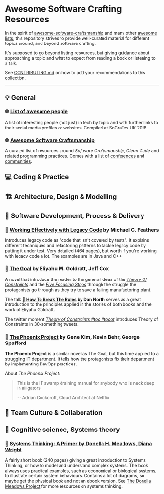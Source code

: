 # Awesome Software Crafting Resources

In the spirit of [awesome-software-craftsmanship](https://github.com/benas/awesome-software-craftsmanship) and many other [awesome lists](https://github.com/sindresorhus/awesome), this repository strives to provide well-curated material for different topics around, and beyond software crafting.

It's supposed to go beyond listing resources, but giving guidance about approaching a topic and what to expect from reading a book or listening to a talk.

See [CONTRIBUTING.md](./CONTRIBUTING.md) on how to add your recommendations to this collection.

----

## 💡 General

### 🌐 [List of awesome people](https://github.com/lscc/socrates-uk/wiki/List-of-awesome-people-to-recommend-to-new-devs)

A list of interesting people (not just) in tech by topic and with further links to their social media profiles or websites. Compiled at SoCraTes UK 2018.

### 🌐 [Awesome Software Craftsmanship](https://github.com/benas/awesome-software-craftsmanship)

A curated list of resources around *Software Craftsmanship*, *Clean Code* and related programming practices. Comes with a list of [conferences](https://github.com/benas/awesome-software-craftsmanship#school-conferences) and [communities](https://github.com/benas/awesome-software-craftsmanship#school-communities).

## 💻 Coding & Practice ‍

## 🏗️ Architecture, Design & Modelling

## 🚀 Software Development, Process & Delivery

### 📖 [Working Effectively with Legacy Code](https://www.goodreads.com/book/show/44919.Working_Effectively_with_Legacy_Code) by Michael C. Feathers

Introduces legacy code as "code that isn't covered by tests". It explains different techniques and refactoring patterns to tackle legacy code by putting it under test. Very detailed (464 pages), but worth if you're working with legacy code a lot. The examples are in Java and C++

### 📖 [The Goal](https://www.goodreads.com/book/show/113934.The_Goal) by Eliyahu M. Goldratt,  Jeff Cox

A novel that introduce the reader to the general ideas of the [*Theory Of Constraints*](https://en.wikipedia.org/wiki/Theory_of_constraints) and the [*Five Focusing Steps*](https://www.tocinstitute.org/five-focusing-steps.html) through the struggle the protagonists go through as they try to save a failing manufactoring plant.

The talk **[🎥 How To Break The Rules](https://www.youtube.com/watch?v=hZFShSjAhlQ) by Dan North** serves as a great introduction to the principles applied in the stories of both books and the work of Eliyahu Goldratt.

The twitter moment [*Theory of Constraints #toc #tocot*](https://twitter.com/i/moments/1063540260179726336) introduces Theory of Constraints in 30-something tweets.

### 📖 [The Phoenix Project](https://www.goodreads.com/book/show/17255186-the-phoenix-project) by Gene Kim,  Kevin Behr, George Spafford

**The Phoenix Project** is a similar novel as The Goal, but this time applied to a struggling IT department. It tells how the protagonists fix their department by implementing DevOps practices.

About *The Phoenix Project*:
> This is the IT swamp draining manual for anybody who is neck deep in alligators.
>
> -- Adrian Cockcroft, Cloud Architect at Netflix

## 🤗 Team Culture & Collaboration

## 🤔 Cognitive science, Systems theory

### 📖 [Systems Thinking: A Primer by Donella H. Meadows, Diana Wright](https://www.goodreads.com/book/show/3828902-thinking-in-systems)

A fairly short book (240 pages) giving a great introduction to Systems Thinking, or how to model and understand complex systems. The book always uses practical examples, such as economical or biological systems, to illustrate certain system behaviours. Contains a lot of diagrams, so maybe get the physical book and not an ebook version. See [The Donella Meadows Project](http://donellameadows.org/systems-thinking-resources/) for more resources on systems thinking.
